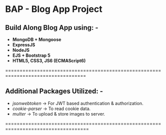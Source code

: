 # BAP - Blog App Project

## Build Along Blog App using: -

- **MongoDB + Mongoose**
- **ExpressJS**
- **NodeJS**
- **EJS + Bootstrap 5**
- **HTML5, CSS3, JS6 (ECMAScript6)**

==================================================================================

## Additional Packages Utilized: -

- *jsonwebtoken*    -> For JWT based authentication & authorization.
- *cookie-parser*   -> To read cookie data.
- *multer*          -> To upload & store images to server.

===================================================================================
